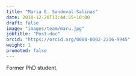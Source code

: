 ```yaml
---
title: "Maria E. Sandoval-Salinas"
date: 2018-12-20T13:44:55+10:00
draft: false
image: "images/team/maru.jpg"
jobtitle: "Post-doc"
orcid: "https://orcid.org/0000-0002-2216-9945"
weight: 1
promoted: false
---
```


Former PhD student.
